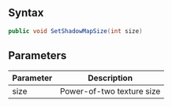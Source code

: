 ## Syntax

```csharp
public void SetShadowMapSize(int size)
```

## Parameters

| Parameter | Description |
|---|---|
| size | Power-of-two texture size |
